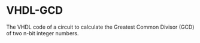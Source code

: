 # VHDL-GCD
The VHDL code of a circuit to calculate the Greatest Common Divisor (GCD) of two n-bit integer numbers.
